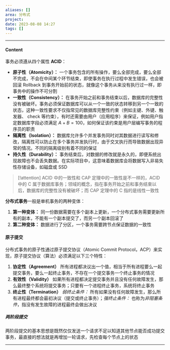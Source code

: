 ```yaml
---
aliases: []
area: 分布式
project: 
date: 2023-08-08 14:27
tags: []
---
```

---
#### Content
事务必须遵从四个属性 **ACID**：
- **原子性（Atomicity）：** 一个事务包含的所有操作，要么全部完成，要么全部不完成，不会在中间某个环节结束，即使事务在执行过程中发生错误，也会被回滚 Rollback 到事务开始前的状态，就像这个事务从来没有执行过一样，即事务中的操作不可分割
- **一致性（Consistency）：** 在事务开始之前和事务结束以后，数据库的完整性没有被破坏。事务必须保证数据库可以从一个一致的状态转移到另一个一致的状态，这种一致性要求不仅指常见的数据库完整性约束（例如主键、外键、触发器、 check 等约束），有时还需要由用户（应用程序）来保证，例如用户指定数据库字段必须满足 $A+B=100$，如何保证该约束是用户层编写事务的程序员的职责
- **隔离性（Isolation）：** 数据库允许多个并发事务同时对其数据进行读写和修改，隔离性可以防止在多个事务并发执行时，由于交叉执行而导致数据出现异常的情况。不同的隔离级别有着不同的保证
- **持久性（Durability）：** 事务结束后，对数据的修改就是永久的，即便系统出现故障也不会丢失数据。在实际项目中，这意味着数据库会将数据写入非易失性存储设备，如磁盘或 SSD

> [!attention] 
> ACID 中的一致性和 CAP 定理中的一致性是不一样的，ACID 中的 C 属于数据库事务；领域的概念，指在事务开始之前和事务结束以后，数据库的完整性没有被破坏；而 CAP 定理中的 C 指的是线性一致性

**分布式事务**一般是单机事务的两种变体：
1. **第一种变体：** 同一份数据需要在多个副本上更新，一个分布式事务需要更新所有的副本，不能有一个副本提交了，而另一个副本回滚了
2. **第二种变体：** 数据进行了分区，一个事务需要跨节点保证数据的一致性

#### 原子提交
分布式事务的原子性通过原子提交协议（Atomic Commit Protocol，ACP）来实现，原子提交协议（算法）必须满足以下三个特性：
1. **协定性（Agreement）** 所有进程都决议出一个值，相当于所有进程要么一起提交事务，要么一起终止事务，不存在一个提交事务一个终止事务的情况
2. **有效性（Validity）** 如果所有进程都决定提交事务并且没有任何故障发生，那么最终整个系统将提交事务；只要有一个进程终止事务，系统将终止事务
3. **终止性（Termination）** *弱终止条件：* 所有如果没有任何故障发生，那么所有进程最终都会最初决议（提交或终止事务）；*强终止条件：* 也称为*非阻塞条件*，指没有发生故障的进程最终会做出决议

##### 两阶段提交
两阶段提交的基本思想是既然仅仅发送一个请求不足以知道其他节点能否成功提交事务，最直接的想法就是再增加一轮请求，先检查每个节点上的状态





---
